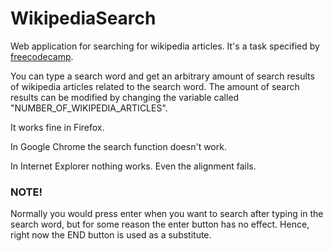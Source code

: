 # WikipediaSearch

Web application for searching for wikipedia articles. It's a task specified by [freecodecamp](https://www.freecodecamp.com/). 

You can type a search word and get an arbitrary amount of search results of wikipedia articles related to the search word. The amount of search results can be modified by changing the variable called "NUMBER_OF_WIKIPEDIA_ARTICLES".

It works fine in Firefox.

In Google Chrome the search function doesn't work.

In Internet Explorer nothing works. Even the alignment fails. 

### NOTE!

Normally you would press enter when you want to search after typing in the search word, but for some reason the enter button has no effect. Hence, right now the END button is used as a substitute. 